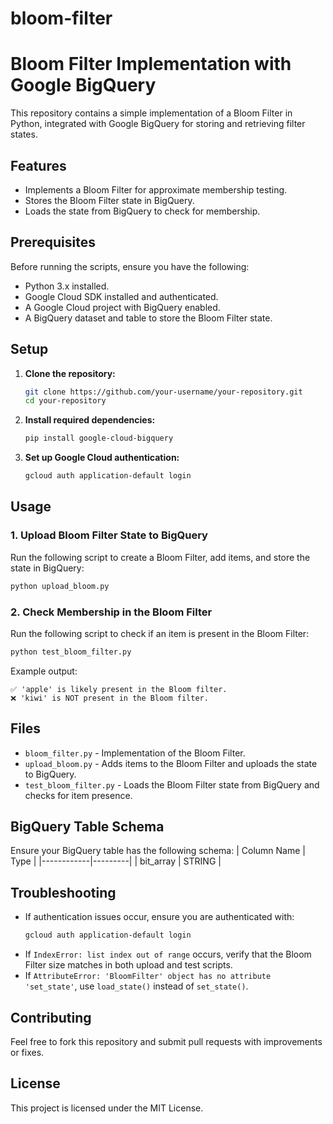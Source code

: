 # bloom-filter
# Bloom Filter Implementation with Google BigQuery

This repository contains a simple implementation of a Bloom Filter in Python, integrated with Google BigQuery for storing and retrieving filter states.

## Features
- Implements a Bloom Filter for approximate membership testing.
- Stores the Bloom Filter state in BigQuery.
- Loads the state from BigQuery to check for membership.

## Prerequisites
Before running the scripts, ensure you have the following:
- Python 3.x installed.
- Google Cloud SDK installed and authenticated.
- A Google Cloud project with BigQuery enabled.
- A BigQuery dataset and table to store the Bloom Filter state.

## Setup
1. **Clone the repository:**
   ```sh
   git clone https://github.com/your-username/your-repository.git
   cd your-repository
   ```

2. **Install required dependencies:**
   ```sh
   pip install google-cloud-bigquery
   ```

3. **Set up Google Cloud authentication:**
   ```sh
   gcloud auth application-default login
   ```

## Usage
### 1. Upload Bloom Filter State to BigQuery
Run the following script to create a Bloom Filter, add items, and store the state in BigQuery:
```sh
python upload_bloom.py
```

### 2. Check Membership in the Bloom Filter
Run the following script to check if an item is present in the Bloom Filter:
```sh
python test_bloom_filter.py
```
Example output:
```
✅ 'apple' is likely present in the Bloom filter.
❌ 'kiwi' is NOT present in the Bloom filter.
```

## Files
- `bloom_filter.py` - Implementation of the Bloom Filter.
- `upload_bloom.py` - Adds items to the Bloom Filter and uploads the state to BigQuery.
- `test_bloom_filter.py` - Loads the Bloom Filter state from BigQuery and checks for item presence.

## BigQuery Table Schema
Ensure your BigQuery table has the following schema:
| Column Name | Type     |
|------------|---------|
| bit_array  | STRING  |

## Troubleshooting
- If authentication issues occur, ensure you are authenticated with:
  ```sh
  gcloud auth application-default login
  ```
- If `IndexError: list index out of range` occurs, verify that the Bloom Filter size matches in both upload and test scripts.
- If `AttributeError: 'BloomFilter' object has no attribute 'set_state'`, use `load_state()` instead of `set_state()`.

## Contributing
Feel free to fork this repository and submit pull requests with improvements or fixes.

## License
This project is licensed under the MIT License.

